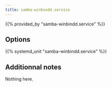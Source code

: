 ```yaml
---
title: samba-winbindd.service
---
```


{{% provided_by "samba-winbindd.service" %}}

## Options

{{% systemd_unit "samba-winbindd.service" %}}

## Additionnal notes

Nothing here.